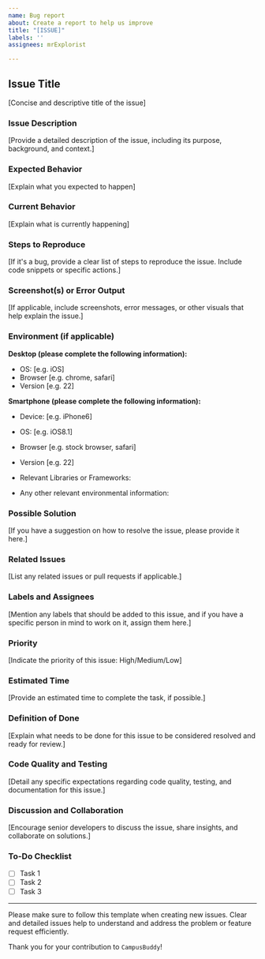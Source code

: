 ```yaml
---
name: Bug report
about: Create a report to help us improve
title: "[ISSUE]"
labels: ''
assignees: mrExplorist

---
```


## Issue Title

[Concise and descriptive title of the issue]

### Issue Description

[Provide a detailed description of the issue, including its purpose, background, and context.]

### Expected Behavior

[Explain what you expected to happen]

### Current Behavior

[Explain what is currently happening]

### Steps to Reproduce

[If it's a bug, provide a clear list of steps to reproduce the issue. Include code snippets or specific actions.]

### Screenshot(s) or Error Output

[If applicable, include screenshots, error messages, or other visuals that help explain the issue.]

### Environment (if applicable)

**Desktop (please complete the following information):**
 - OS: [e.g. iOS]
 - Browser [e.g. chrome, safari]
 - Version [e.g. 22]

**Smartphone (please complete the following information):**
 - Device: [e.g. iPhone6]
 - OS: [e.g. iOS8.1]
 - Browser [e.g. stock browser, safari]
 - Version [e.g. 22]

- Relevant Libraries or Frameworks:
- Any other relevant environmental information:

### Possible Solution

[If you have a suggestion on how to resolve the issue, please provide it here.]

### Related Issues

[List any related issues or pull requests if applicable.]

### Labels and Assignees

[Mention any labels that should be added to this issue, and if you have a specific person in mind to work on it, assign them here.]

### Priority

[Indicate the priority of this issue: High/Medium/Low]

### Estimated Time

[Provide an estimated time to complete the task, if possible.]

### Definition of Done

[Explain what needs to be done for this issue to be considered resolved and ready for review.]

### Code Quality and Testing

[Detail any specific expectations regarding code quality, testing, and documentation for this issue.]

### Discussion and Collaboration

[Encourage senior developers to discuss the issue, share insights, and collaborate on solutions.]

### To-Do Checklist

- [ ] Task 1
- [ ] Task 2
- [ ] Task 3

---

Please make sure to follow this template when creating new issues. Clear and detailed issues help to understand and address the problem or feature request efficiently.

Thank you for your contribution to `CampusBuddy`!
